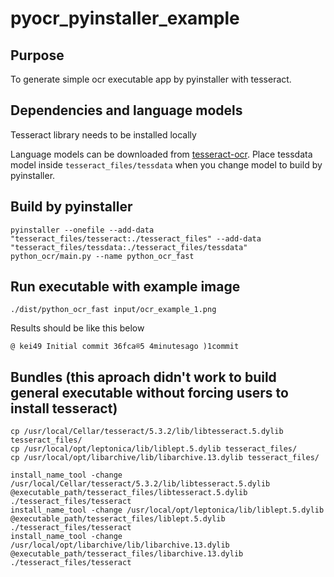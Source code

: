 # pyocr_pyinstaller_example

## Purpose

To generate simple ocr executable app by pyinstaller with tesseract.

## Dependencies and language models

Tesseract library needs to be installed locally

Language models can be downloaded from [tesseract-ocr](https://github.com/tesseract-ocr). Place tessdata model inside `tesseract_files/tessdata` when you change model to build by pyinstaller.

## Build by pyinstaller

```
pyinstaller --onefile --add-data "tesseract_files/tesseract:./tesseract_files" --add-data "tesseract_files/tessdata:./tesseract_files/tessdata" python_ocr/main.py --name python_ocr_fast
```

## Run executable with example image

```
./dist/python_ocr_fast input/ocr_example_1.png
```

Results should be like this below

`@ kei49 Initial commit 36fca®5 4minutesago )1commit`

## Bundles (this aproach didn't work to build general executable without forcing users to install tesseract)

```
cp /usr/local/Cellar/tesseract/5.3.2/lib/libtesseract.5.dylib tesseract_files/
cp /usr/local/opt/leptonica/lib/liblept.5.dylib tesseract_files/
cp /usr/local/opt/libarchive/lib/libarchive.13.dylib tesseract_files/

install_name_tool -change /usr/local/Cellar/tesseract/5.3.2/lib/libtesseract.5.dylib @executable_path/tesseract_files/libtesseract.5.dylib ./tesseract_files/tesseract
install_name_tool -change /usr/local/opt/leptonica/lib/liblept.5.dylib @executable_path/tesseract_files/liblept.5.dylib ./tesseract_files/tesseract
install_name_tool -change /usr/local/opt/libarchive/lib/libarchive.13.dylib @executable_path/tesseract_files/libarchive.13.dylib ./tesseract_files/tesseract
```
